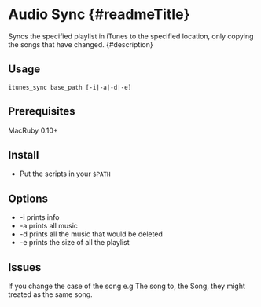 Audio Sync {#readmeTitle}
==========
Syncs the specified playlist in iTunes to the specified location, only copying the songs that have changed.
{#description}

Usage
-----
	itunes_sync base_path [-i|-a|-d|-e]

Prerequisites
-------------
MacRuby 0.10+

Install 
-------
* Put the scripts in your `$PATH`

Options
-------
* -i prints info 
* -a prints all music 
* -d prints all the music that would be deleted
* -e prints the size of all the playlist

Issues
------
If you change the case of the song e.g The song to, the Song, they might treated as the same song.